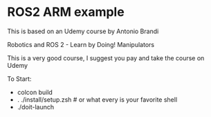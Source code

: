 # ROS2 ARM example

This is based on an Udemy course by Antonio Brandi

Robotics and ROS 2 - Learn by Doing! Manipulators


This is a very good course, I suggest you pay and take the course on Udemy

To Start:
- colcon build
- . ./install/setup.zsh # or what every is your favorite shell
- ./doit-launch

